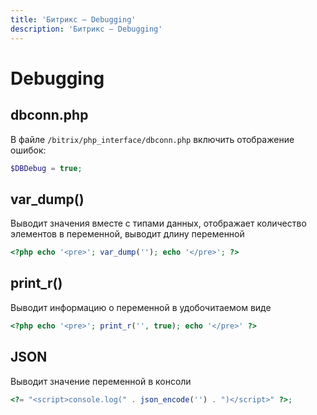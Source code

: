 ```yaml
---
title: 'Битрикс — Debugging'
description: 'Битрикс — Debugging'
---
```


# Debugging

## dbconn.php
В файле `/bitrix/php_interface/dbconn.php` включить отображение ошибок:

```php
$DBDebug = true;
```

## var_dump()
Выводит значения вместе с типами данных, отображает количество элементов в переменной, выводит длину переменной

```php
<?php echo '<pre>'; var_dump(''); echo '</pre>'; ?>
```

## print_r()
Выводит информацию о переменной в удобочитаемом виде
```php
<?php echo '<pre>'; print_r('', true); echo '</pre>' ?>
```

## JSON
Выводит значение переменной в консоли
```php
<?= "<script>console.log(" . json_encode('') . ")</script>" ?>;
```
